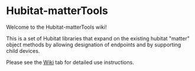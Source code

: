 # Hubitat-matterTools
Welcome to the Hubitat-matterTools wiki!

This is a set of Hubitat libraries that expand on the existing hubitat "matter" object methods by allowing designation of endpoints and by supporting child devices. 

Please see the [Wiki](https://github.com/jvmahon/Hubitat-matterTools/wiki) tab for detailed use instructions.



